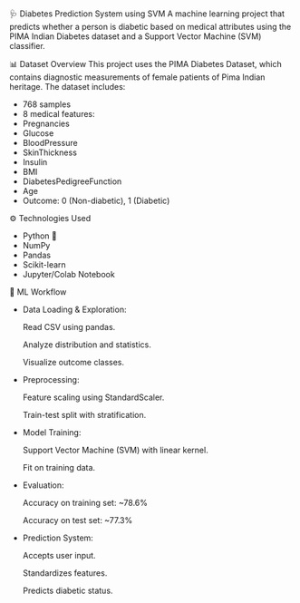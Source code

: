 🩺 Diabetes Prediction System using SVM
A machine learning project that predicts whether a person is diabetic based on medical attributes using the PIMA Indian Diabetes dataset and a Support Vector Machine (SVM) classifier.

📊 Dataset Overview
This project uses the PIMA Diabetes Dataset, which contains diagnostic measurements of female patients of Pima Indian heritage. The dataset includes:
- 768 samples
- 8 medical features:
- Pregnancies
- Glucose
- BloodPressure
- SkinThickness
- Insulin
- BMI
- DiabetesPedigreeFunction
- Age
- Outcome: 0 (Non-diabetic), 1 (Diabetic)

⚙️ Technologies Used
- Python 🐍
- NumPy
- Pandas
- Scikit-learn
- Jupyter/Colab Notebook

🧠 ML Workflow
- Data Loading & Exploration:
 
   Read CSV using pandas.
  
   Analyze distribution and statistics.
  
   Visualize outcome classes.
  
- Preprocessing:
  
    Feature scaling using StandardScaler.
  
    Train-test split with stratification.
  
- Model Training:
  
   Support Vector Machine (SVM) with linear kernel.
  
   Fit on training data.
  
- Evaluation:
  
   Accuracy on training set: ~78.6%
  
   Accuracy on test set: ~77.3%
  
- Prediction System:
  
    Accepts user input.
  
    Standardizes features.
  
    Predicts diabetic status.


